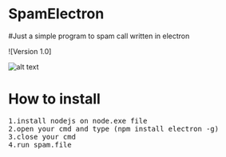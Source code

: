 # SpamElectron
#Just a simple program to spam call written in electron

![Version 1.0]

![alt text](https://github.com/FajarTheGGman/SpamElectron/blob/master/depencies/pict.png)

# How to install
<pre>
1.install nodejs on node.exe file
2.open your cmd and type (npm install electron -g)
3.close your cmd
4.run spam.file
</pre>

